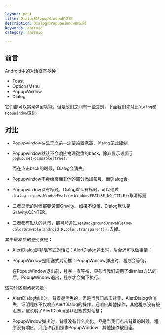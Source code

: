 ```yaml
---

layout: post
title: Dialog和PopupWindow的区别
description: Dialog和PopupWindow的区别
keywords: android
category: android

---
```




## 前言

 Android中的对话框有多种：

+ Toast
+ OptionsMenu
+ PopupWindow
+ Dialog

它们都可以实现弹窗功能，但是他们之间有一些差别，下面我们先对比`Dialog`和`PopuWindow`区别。



## 对比

- Popupwindow在显示之前一定要设置宽高，Dialog无此限制。

- Popupwindow默认不会响应物理键盘的back，除非显示设置了`popup.setFocusable(true);`

  而在点击back的时候，Dialog会消失。

- Popupwindow不会给页面其他的部分添加蒙层，而Dialog会。

- Popupwindow没有标题，Dialog默认有标题，可以通过`dialog.requestWindowFeature(Window.FEATURE_NO_TITLE);`取消标题

- 二者显示的时候都要设置Gravity。如果不设置，Dialog默认是Gravity.CENTER。

- 二者都有默认的背景，都可以通过`setBackgroundDrawable(new ColorDrawable(android.R.color.transparent));`去掉。

其中最本质的差别就是：

+ AlertDialog是非阻塞式对话框：AlertDialog弹出时，后台还可以做事情；

+ PopupWindow是阻塞式对话框：PopupWindow弹出时，程序会等待，

  在PopupWindow退出前，程序一直等待，只有当我们调用了dismiss方法的后，PopupWindow退出，程序才会向下执行。

这两种区别的表现是：

+ AlertDialog弹出时，背景是黑色的，但是当我们点击背景，AlertDialog会消失，证明程序不仅响应AlertDialog的操作，还响应其他操作，其他程序没有被阻塞，这说明了AlertDialog是非阻塞式对话框；

+ PopupWindow弹出时，背景没有什么变化，但是当我们点击背景的时候，程序没有响应，只允许我们操作PopupWindow，其他操作被阻塞。